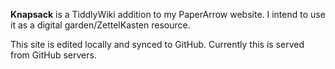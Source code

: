 **Knapsack** is a TiddlyWiki addition to my PaperArrow website. I intend to use it as a digital garden/ZettelKasten resource.

This site is edited locally and synced to GitHub. Currently this is served from GitHub servers. 
